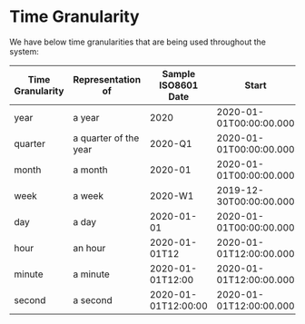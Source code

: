 # Time Granularity

We have below time granularities that are being used throughout the system:

|	Time Granularity| Representation of| Sample ISO8601 Date| Start| End|
|-----------------|------------------|--------------------|------|----|
|	year| a year | 2020| 2020-01-01T00:00:00.000|	2020-12-31T23:59:59.999|
| quarter| a quarter of the year| 2020-Q1| 2020-01-01T00:00:00.000|	2020-03-31T23:59:59.999|
|	month| a month| 2020-01| 2020-01-01T00:00:00.000| 2020-01-31T23:59:59.999|
|	week| a week| 2020-W1| 2019-12-30T00:00:00.000|	2020-01-05T23:59:59.999|
|	day| a day| 2020-01-01| 2020-01-01T00:00:00.000|	2020-01-01T23:59:59.999|
| hour| an hour| 2020-01-01T12|	 2020-01-01T12:00:00.000|	2020-01-01T12:59:59.999|
|	minute|	a minute| 2020-01-01T12:00| 2020-01-01T12:00:00.000|	2020-01-01T12:00:59.999|
|	second|	a second| 2020-01-01T12:00:00| 2020-01-01T12:00:00.000|	2020-01-01T12:00:00.999|
